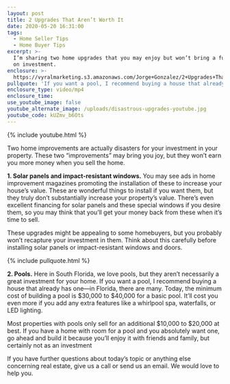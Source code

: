 ```yaml
---
layout: post
title: 2 Upgrades That Aren’t Worth It
date: 2020-05-20 16:31:00
tags:
  - Home Seller Tips
  - Home Buyer Tips
excerpt: >-
  I’m sharing two home upgrades that you may enjoy but won’t bring a full return
  on investment.
enclosure: >-
  https://vyralmarketing.s3.amazonaws.com/Jorge+Gonzalez/2+Upgrades+That+Arent+Worth+It.mp4
pullquote: 'If you want a pool, I recommend buying a house that already has one.'
enclosure_type: video/mp4
enclosure_time:
use_youtube_image: false
youtube_alternate_image: /uploads/disastrous-upgrades-youtube.jpg
youtube_code: kUZmv_b6Ots
---
```


{% include youtube.html %}

Two home improvements are actually disasters for your investment in your property. These two “improvements” may bring you joy, but they won’t earn you more money when you sell the home.

**1\. Solar panels and impact-resistant windows.** You may see ads in home improvement magazines promoting the installation of these to increase your house’s value. These are wonderful things to install if you want them, but they truly don’t substantially increase your property’s value. There’s even excellent financing for solar panels and these special windows if you desire them, so you may think that you’ll get your money back from these when it’s time to sell.&nbsp;

These upgrades might be appealing to some homebuyers, but you probably won’t recapture your investment in them. Think about this carefully before installing solar panels or impact-resistant windows and doors.

{% include pullquote.html %}

**2\. Pools.** Here in South Florida, we love pools, but they aren’t necessarily a great investment for your home. If you want a pool, I recommend buying a house that already has one—in Florida, there are many. Today, the minimum cost of building a pool is $30,000 to $40,000 for a basic pool. It’ll cost you even more if you add any extra features like a whirlpool spa, waterfalls, or LED lighting.

Most properties with pools only sell for an additional $10,000 to $20,000 at best. If you have a home with room for a pool and you absolutely want one, go ahead and build it because you’ll enjoy it with friends and family, but certainly not as an investment&nbsp;

If you have further questions about today’s topic or anything else concerning real estate, give us a call or send us an email. We would love to help you.